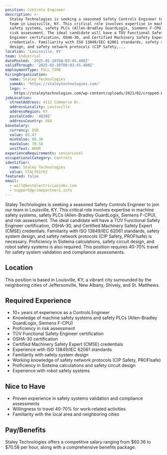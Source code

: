```yaml
---
position: Controls Engineer
description: >-
  Staley Technologies is seeking a seasoned Safety Controls Engineer to join our
  team in Louisville, KY. This critical role involves expertise in machine
  safety systems, safety PLCs (Allen-Bradley GuardLogix, Siemens F-CPU), and
  risk assessment. The ideal candidate will have a TÜV Functional Safety
  Engineer certification, OSHA-30, and Certified Machinery Safety Expert (CMSE)
  credentials. Familiarity with ISO 13849/IEC 62061 standards, safety system
  design, and safety network protocols (CIP Safety,...
location: 'Louisville, KY'
team: Industrial
datePosted: '2025-01-20T08:03:45.408Z'
validThrough: '2025-02-20T08:03:45.408Z'
employmentType: FULL_TIME
hiringOrganization:
  name: Staley Technologies
  sameAs: 'https://staleytechnologies.com/'
  logo: >-
    https://staleytechnologies.com/wp-content/uploads/2021/02/cropped-Logo_StaleyTechnologies.png
jobLocation:
  streetAddress: 4112 Commerce Dr.
  addressLocality: Louisville
  addressRegion: KY
  postalCode: '40202'
  addressCountry: USA
baseSalary:
  currency: USD
  value: 65.47
  minValue: 60.36
  maxValue: 70.58
  unitText: HOUR
experienceRequirements: seniorLevel
occupationalCategory: Controls
identifier:
  name: Staley Technologies
  value: STALfb1r63
featured: false
email:
  - will@bestelectricianjobs.com
  - support@primepartners.info
---
```




Staley Technologies is seeking a seasoned Safety Controls Engineer to join our team in Louisville, KY. This critical role involves expertise in machine safety systems, safety PLCs (Allen-Bradley GuardLogix, Siemens F-CPU), and risk assessment. The ideal candidate will have a TÜV Functional Safety Engineer certification, OSHA-30, and Certified Machinery Safety Expert (CMSE) credentials. Familiarity with ISO 13849/IEC 62061 standards, safety system design, and safety network protocols (CIP Safety, PROFIsafe) is necessary. Proficiency in Sistema calculations, safety circuit design, and robot safety systems is also required. This position requires 40-70% travel for safety system validation and compliance assessments. 

## Location
This position is based in Louisville, KY, a vibrant city surrounded by the neighboring cities of Jeffersonville, New Albany, Shively, and St. Matthews.

## Required Experience
- 10+ years of experience as a Controls Engineer 
- Knowledge of machine safety systems and safety PLCs (Allen-Bradley GuardLogix, Siemens F-CPU) 
- Proficiency in risk assessment 
- TÜV Functional Safety Engineer certification 
- OSHA-30 certification 
- Certified Machinery Safety Expert (CMSE) credentials 
- Experience with ISO 13849/IEC 62061 standards 
- Familiarity with safety system design 
- Working knowledge of safety network protocols (CIP Safety, PROFIsafe)
- Proficiency in Sistema calculations and safety circuit design
- Experience with robot safety systems

## Nice to Have
- Proven experience in safety systems validation and compliance assessments 
- Willingness to travel 40-70% for work-related activities 
- Familiarity with the local area and neighboring cities

## Pay/Benefits
Staley Technologies offers a competitive salary ranging from $60.36 to $70.58 per hour, along with a comprehensive benefits package.
